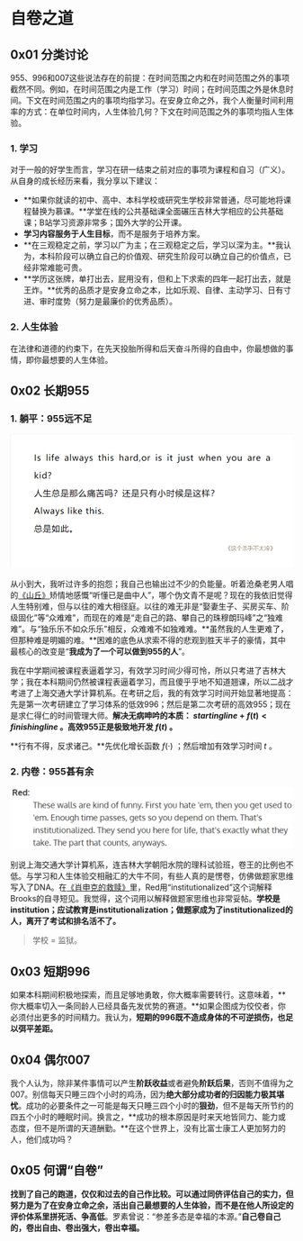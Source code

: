# 自卷之道

## 0x01 分类讨论

955、996和007这些说法存在的前提：在时间范围之内和在时间范围之外的事项截然不同。例如，在时间范围之内是工作（学习）时间；在时间范围之外是休息时间。下文在时间范围之内的事项均指学习。在安身立命之外，我个人衡量时间利用率的方式：在单位时间内，人生体验几何？下文在时间范围之外的事项均指人生体验。

### 1. 学习

对于一般的好学生而言，学习在研一结束之前对应的事项为课程和自习（广义）。从自身的成长经历来看，我分享以下建议：

- **如果你就读的初中、高中、本科学校或研究生学校非常普通，尽可能地将课程替换为慕课。**学堂在线的公共基础课全面碾压吉林大学相应的公共基础课；B站学习资源非常多；国外大学的公开课。
- **学习内容服务于人生目标**，而不是服务于培养方案。
- **在三观稳定之前，学习以广为主；在三观稳定之后，学习以深为主。**我认为，本科阶段可以确立自己的价值观、研究生阶段可以确立自己的价值点，已经非常难能可贵。
- **学历这张牌，单打出去，屁用没有，但和上下求索的四年一起打出去，就是王炸。**优秀的品质才是安身立命之本，比如乐观、自律、主动学习、日有寸进、审时度势（努力是最廉价的优秀品质）。

### 2. 人生体验

在法律和道德的约束下，在先天投胎所得和后天奋斗所得的自由中，你最想做的事情，即你最想要的人生体验。

## 0x02 长期955

### 1. 躺平：955远不足

![leon-excerpt](https://github.com/Anticorianderist/blog/blob/main/support/figures/leon-excerpt.png)

从小到大，我听过许多的抱怨；我自己也输出过不少的负能量。听着沧桑老男人唱的[《山丘》](https://music.douban.com/subject/24847484/)矫情地感慨“听懂已是曲中人”，哪个伪文青不是呢？现在的我依旧觉得人生特别难，但与以往的难大相径庭。以往的难无非是“娶妻生子、买房买车、阶级固化”等“众难难”，而现在的难是“走自己的路、攀自己的珠穆朗玛峰”之“独难难”。与“独乐乐不如众乐乐”相反，众难难不如独难难。**虽然我的人生更难了，但那种难是明媚的难。**困难的底色从求索不得的悲观到胜天半子的豪情，其中最核心的改变是“**我成为了一个可以做到955的人**”。

我在中学期间被课程表逼着学习，有效学习时间少得可怜，所以只考进了吉林大学；我在本科期间仍然被课程表逼着学习，而且傻乎乎地不知道翘课，所以二战才考进了上海交通大学计算机系。在考研之后，我的有效学习时间开始显著地提高：先是第一次考研建立了学习体系的低效996；然后是第二次考研的高效955；现在是求仁得仁的时间管理大师。**解决无病呻吟的本质： $starting line + f(t) < finishing line$ 。高效955正是极致地开发 $f(t)$ 。**

**行有不得，反求诸己。**先优化增长函数 $f(·)$ ；然后增加有效学习时间 $t$ 。

### 2. 内卷：955甚有余

![the-shawshank-redemption-excerpt](https://github.com/Anticorianderist/blog/blob/main/support/figures/the-shawshank-redemption-excerpt-excerpt.png)

别说上海交通大学计算机系，连吉林大学朝阳水院的理科试验班，卷王的比例也不低。与学习和人生体验交相融汇的大牛不同，有些人真的是愣卷，仿佛做题家思维写入了DNA。在[《肖申克的救赎》](https://movie.douban.com/subject/1292052/)里，Red用“institutionalized”这个词解释Brooks的自寻短见。我觉得，这个词用以解释做题家思维也非常妥帖。**学校是institution；应试教育是institutionalization；做题家成为了institutionalized的人，离开了考试和排名活不了。**

> 学校 = 监狱。

## 0x03 短期996

如果本科期间积极地探索，而且足够地勇敢，你大概率需要转行。这意味着，**你大概率切入一条同龄人已经具备先发优势的赛道。**如果企图成为佼佼者，你必须付出更多的时间精力。我认为，**短期的996既不造成身体的不可逆损伤，也足以弭平差距。**

## 0x04 偶尔007

我个人认为，除非某件事情可以产生**阶跃收益**或者避免**阶跃后果**，否则不值得为之007。别信每天只睡三四个小时的鸡汤，因为**绝大部分成功者的归因能力极其堪忧**。成功的必要条件之一可能是每天只睡三四个小时的**狠劲**，但不是每天所节约的四五个小时的睡眠时间。换言之，**成功的根本原因是时来天地皆同力、能力或态度，但不是所谓的天道酬勤。**在这个世界上，没有比富士康工人更加努力的人，他们成功吗？

## 0x05 何谓“自卷”

**找到了自己的跑道，仅仅和过去的自己作比较。**可以通过同侪评估自己的实力，但**努力是为了在安身立命之余，活出自己最想要的人生体验，而不是在他人所设定的评价体系里拼死活、争高低**。罗素曾说：“参差多态是幸福的本源。”**自己卷自己的，卷出自由、卷出强大，卷出幸福。**